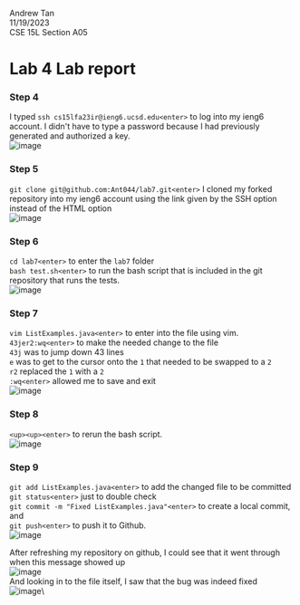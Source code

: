 Andrew Tan\
11/19/2023\
CSE 15L Section A05

# **Lab 4 Lab report**
### **Step 4**
I typed `ssh cs15lfa23ir@ieng6.ucsd.edu<enter>` to log into my ieng6 account. I didn't have to type a password because I had previously generated and authorized a key.\
![image](https://github.com/Ant044/cse15l-lab-reports/assets/146861585/58650e07-686c-4dc8-900a-9cd5784e2a35)


### **Step 5**
`git clone git@github.com:Ant044/lab7.git<enter>` I cloned my forked repository into my ieng6 account using the link given by the SSH option instead of the HTML option\
![image](https://github.com/Ant044/cse15l-lab-reports/assets/146861585/bc892772-feaa-4286-bec4-765a8a5e1263)


### **Step 6**
`cd lab7<enter>` to enter the `lab7` folder\
`bash test.sh<enter>` to run the bash script that is included in the git repository that runs the tests.\
![image](https://github.com/Ant044/cse15l-lab-reports/assets/146861585/8919a87d-74f8-4cbd-91d0-77175f5c9d97)

### **Step 7**
`vim ListExamples.java<enter>` to enter into the file using vim.\
`43jer2:wq<enter>` to make the needed change to the file\
`43j` was to jump down 43 lines\
`e` was to get to the cursor onto the `1` that needed to be swapped to a `2`\
`r2` replaced the `1` with a `2`\
`:wq<enter>` allowed me to save and exit\
![image](https://github.com/Ant044/cse15l-lab-reports/assets/146861585/08e9f711-8632-48c9-a78f-471db6a994f8)


### **Step 8**
`<up><up><enter>` to rerun the bash script.\
![image](https://github.com/Ant044/cse15l-lab-reports/assets/146861585/b7a4c750-faf4-4005-b654-bd655efebd8b)


### **Step 9**
`git add ListExamples.java<enter>` to add the changed file to be committed\
`git status<enter>` just to double check\
`git commit -m "Fixed ListExamples.java"<enter>` to create a local commit, and\
`git push<enter>` to push it to Github.\
![image](https://github.com/Ant044/cse15l-lab-reports/assets/146861585/8dbdcdc0-ac6e-4d9b-bd27-128de276a690)

After refreshing my repository on github, I could see that it went through when this message showed up\
![image](https://github.com/Ant044/cse15l-lab-reports/assets/146861585/8060079e-cd26-41db-a030-f44daee1b2ff)\
And looking in to the file itself, I saw that the bug was indeed fixed\
![image](https://github.com/Ant044/cse15l-lab-reports/assets/146861585/4042f40e-3d81-4e09-837f-6203e2754efc)\

